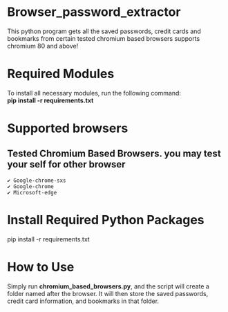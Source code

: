 # Browser_password_extractor
This python program gets all the saved passwords, credit cards and bookmarks from certain tested chromium based browsers supports chromium 80 and above!

# Required Modules
To install all necessary modules, run the following command: 
<br/> 
<b>pip install -r requirements.txt</b>

# Supported browsers
## Tested Chromium Based Browsers. you may test your self for other browser
    ✔ Google-chrome-sxs
    ✔ Google-chrome
    ✔ Microsoft-edge

# Install Required Python Packages
pip install -r requirements.txt

# How to Use
Simply run **chromium_based_browsers.py**, and the script will create a folder named after the browser. It will then store the saved passwords, credit card information, and bookmarks in that folder.

